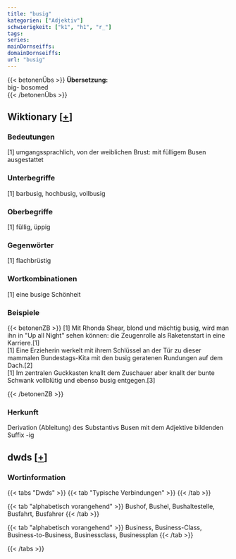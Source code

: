 ```yaml
---
title: "busig"
kategorien: ["Adjektiv"]
schwierigkeit: ["k1", "h1", "r_"]
tags:
series:
mainDornseiffs:
domainDornseiffs:
url: "busig"
---
```


{{< betonenÜbs >}}
**Übersetzung:**  
big- bosomed  
{{< /betonenÜbs >}}

## Wiktionary [[+](https://de.wiktionary.org/wiki/busig)]

### Bedeutungen
[1] umgangssprachlich, von der weiblichen Brust: mit fülligem Busen ausgestattet  

### Unterbegriffe
[1] barbusig, hochbusig, vollbusig  

### Oberbegriffe
[1] füllig, üppig  

### Gegenwörter
[1] flachbrüstig  

### Wortkombinationen
[1] eine busige Schönheit  

### Beispiele
{{< betonenZB >}}
[1] Mit Rhonda Shear, blond und mächtig busig, wird man ihn in "Up all Night" sehen können: die Zeugenrolle als Raketenstart in eine Karriere.[1]  
[1] Eine Erzieherin werkelt mit ihrem Schlüssel an der Tür zu dieser mammalen Bundestags-Kita mit den busig geratenen Rundungen auf dem Dach.[2]  
[1] Im zentralen Guckkasten knallt dem Zuschauer aber knallt der bunte Schwank vollblütig und ebenso busig entgegen.[3]  

{{< /betonenZB >}}
### Herkunft
Derivation (Ableitung) des Substantivs Busen mit dem Adjektive bildenden Suffix -ig  



## dwds [[+](https://www.dwds.de/wb/busig)]

### Wortinformation
{{< tabs "Dwds" >}}
{{< tab "Typische Verbindungen" >}}
{{< /tab >}}

{{< tab "alphabetisch vorangehend" >}}
Bushof, Bushel, Bushaltestelle, Busfahrt, Busfahrer
{{< /tab >}}

{{< tab "alphabetisch vorangehend" >}}
Business, Business-Class, Business-to-Business, Businessclass, Businessplan
{{< /tab >}}

{{< /tabs >}}

